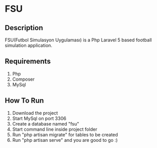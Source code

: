 # FSU
## Description
FSU(Futbol Simulasyon Uygulaması) is a Php Laravel 5 based football simulation application.

## Requirements
1. Php
2. Composer
3. MySql

## How To Run
1. Download the project
2. Start MySql on port 3306
3. Create a database named "fsu"
4. Start command line inside project folder
5. Run "php artisan migrate" for tables to be created
6. Run "php artisan serve" and you are good to go :)
